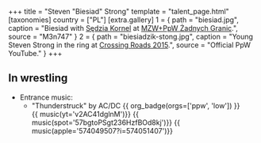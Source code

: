 +++
title = "Steven \"Biesiad\" Strong"
template = "talent_page.html"
[taxonomies]
country = ["PL"]
[extra.gallery]
1 = { path = "biesiad.jpg", caption = "Biesiad with [Sędzia Kornel](@/w/sedzia-kornel.md) at [MZW+PpW Żadnych Granic](@/e/mzw/2023-09-23-mzw_ppw-zadnych-granic.md).", source = "M3n747" }
2 = { path = "biesiadzik-stong.jpg", caption = "Young Steven Strong in the ring at [Crossing Roads 2015](@/e/ppw/2015-08-31-ppw-crossing-roads-2015.md).", source = "Official PpW YouTube." }
+++

## In wrestling
* Entrance music:
  - "Thunderstruck" by AC/DC
 {{ org_badge(orgs=['ppw', 'low']) }} <br>
 {{ music(yt='v2AC41dglnM')}}
 {{ music(spot='57bgtoPSgt236HzfBOd8kj')}}
 {{ music(apple='574049507?i=574051407')}}
